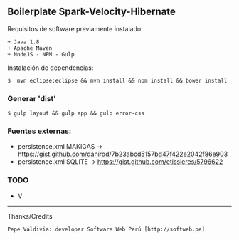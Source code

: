 ## Boilerplate Spark-Velocity-Hibernate

Requisitos de software previamente instalado:

	+ Java 1.8
	+ Apache Maven
	+ NodeJS - NPM - Gulp

Instalación de dependencias:

	$  mvn eclipse:eclipse && mvn install && npm install && bower install 

### Generar 'dist'
	
	$ gulp layout && gulp app && gulp error-css

### Fuentes externas:

+ persistence.xml MAKIGAS -> https://gist.github.com/danirod/7b23abcd5157bd47f422e2042f86e903
+ persistence.xml SQLITE -> https://gist.github.com/etissieres/5796622 

### TODO

+ V

---

 Thanks/Credits

    Pepe Valdivia: developer Software Web Perú [http://softweb.pe]